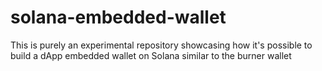 # solana-embedded-wallet

This is purely an experimental repository showcasing how it's possible to build a dApp embedded wallet on Solana similar to the burner wallet
